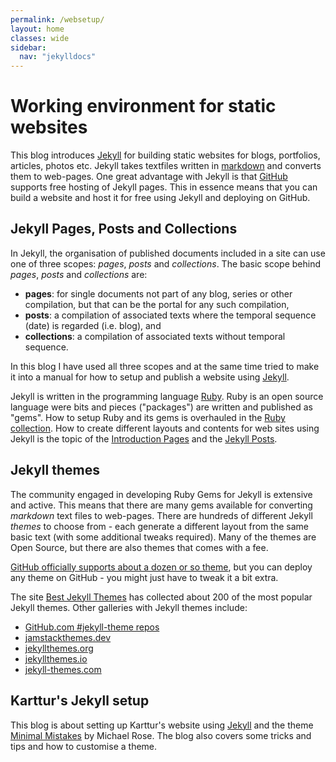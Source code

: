 ```yaml
---
permalink: /websetup/
layout: home
classes: wide
sidebar:
  nav: "jekylldocs"
---
```


# Working environment for static websites

This blog introduces [Jekyll](https://jekyllrb.com) for building static websites for blogs, portfolios, articles, photos etc. Jekyll takes textfiles written in [markdown](https://www.markdownguide.org/getting-started/) and converts them to web-pages. One great advantage with Jekyll is that [GitHub](https://github.com) supports free hosting of Jekyll pages. This in essence means that you can build a website and host it for free using Jekyll and deploying on GitHub.

## Jekyll Pages, Posts and Collections

In Jekyll, the organisation of published documents included in a site can use one of three scopes: _pages_, _posts_ and _collections_. The basic scope behind _pages_, _posts_ and _collections_ are:

- **pages**: for single documents not part of any blog, series or other compilation, but that can be the portal for any such compilation,
- **posts**: a compilation of associated texts where the temporal sequence (date) is regarded (i.e. blog), and
- **collections**: a compilation of associated texts without temporal sequence.

In this blog I have used all three scopes and at the same time tried to make it into a manual for how to setup and publish a website using [Jekyll](https://jekyllrb.com).

Jekyll is written in the programming language [Ruby](https://www.ruby-lang.org/en/). Ruby is an open source language were bits and pieces ("packages") are written and published as "gems". How to setup Ruby and its gems is overhauled in the [Ruby collection](/websetup/ruby). How to create different layouts and contents for web sites using Jekyll is the topic of the [Introduction Pages](/websetup/jekyll/jekyllpages) and the [Jekyll Posts](/websetup/jekyll/jekyllposts).

## Jekyll themes

The community engaged in developing Ruby Gems for Jekyll is extensive and active. This means that there are many gems available for converting _markdown_ text files to web-pages. There are hundreds of different Jekyll _themes_ to choose from - each generate a different layout from the same basic text (with some additional tweaks required). Many of the themes are Open Source, but there are also themes that comes with a fee.

[GitHub officially supports about a dozen or so theme](https://pages.github.com/themes/), but you can deploy any theme on GitHub - you might just have to tweak it a bit extra.

The site [Best Jekyll Themes](https://www.bestjekyllthemes.com) has collected about 200 of the most popular Jekyll themes. Other galleries with Jekyll themes include:

- [GitHub.com #jekyll-theme repos](https://github.com/topics/jekyll-theme)
- [jamstackthemes.dev](https://jamstackthemes.dev/ssg/jekyll/)
- [jekyllthemes.org](http://jekyllthemes.org)
- [jekyllthemes.io](https://jekyllthemes.io)
- [jekyll-themes.com](https://jekyll-themes.com)

## Karttur's Jekyll setup

This blog is about setting up Karttur's website using [Jekyll](https://jekyllrb.com) and the theme [Minimal Mistakes](https://mmistakes.github.io/minimal-mistakes/) by Michael Rose. The blog also covers some tricks and tips and how to customise a theme. 

